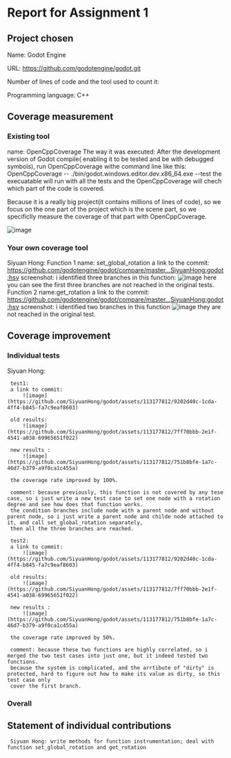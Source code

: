 # Report for Assignment 1

## Project chosen
Name: Godot Engine 

URL: https://github.com/godotengine/godot.git

Number of lines of code and the tool used to count it: <TODO>

Programming language: C++
## Coverage measurement

### Existing tool
name: OpenCppCoverage 
The way it was executed: After the development version of Godot compile( enabling it to be tested and be with debugged symbols), 
run OpenCppCoverage withe command line like this: OpenCppCoverage --  ./bin/godot.windows.editor.dev.x86_64.exe --test
the execuatable will run with all the tests and the OpenCppCoverage will chech which part of the code is covered. 

Because it is a really big project(it contains millions of lines of code), so we focus on the one part of the project which is the scene part, so we specificlly measure the coverage 
of that part with OpenCppCoverage. 

![image](https://github.com/SiyuanHong/godot/assets/113177812/9202d40c-1cda-4ff4-b845-fa7c9eaf8603)

### Your own coverage tool
Siyuan Hong: 
  Function 1
      name: set_global_rotation 
      a link to the commit: https://github.com/godotengine/godot/compare/master...SiyuanHong:godot:hsy
      screenshot:
      i identified three branches in this function:
      ![image](https://github.com/SiyuanHong/godot/assets/113177812/7ff70bbb-2e1f-4541-a038-69965651f022)
      here you can see the first three branches are not reached in the original tests.
  Function 2
      name:get_rotation
      a link to the commit: https://github.com/godotengine/godot/compare/master...SiyuanHong:godot:hsy
      screenshot:
      i identified two branches in this function 
      ![image](https://github.com/SiyuanHong/godot/assets/113177812/7ff70bbb-2e1f-4541-a038-69965651f022)
      they are not reached in the original test. 
## Coverage improvement

### Individual tests
Siyuan Hong:

     test1:
     a link to commit:
		 ![image](https://github.com/SiyuanHong/godot/assets/113177812/9202d40c-1cda-4ff4-b845-fa7c9eaf8603)
	 
     old results: 
		 ![image](https://github.com/SiyuanHong/godot/assets/113177812/7ff70bbb-2e1f-4541-a038-69965651f022)
	 
     new results :
		 ![image](https://github.com/SiyuanHong/godot/assets/113177812/751b8bfe-1a7c-46d7-b379-a9f0ca1c455a)
	 
     the coverage rate improved by 100%.
		 
     comment: because previously, this function is not covered by any tese case, so i just write a new test case to set one node with a rotation degree and see how does that function works.
     the condition branches include node with a parent node and without parent node, so i just write a parent node and childe node attached to it, and call set_global_rotation separately,
     then all the three branches are reached. 
    
     test2:
     a link to commit: 
		 ![image](https://github.com/SiyuanHong/godot/assets/113177812/9202d40c-1cda-4ff4-b845-fa7c9eaf8603)
	 
     old results: 
		 ![image](https://github.com/SiyuanHong/godot/assets/113177812/7ff70bbb-2e1f-4541-a038-69965651f022)
	 
     new results :
		 ![image](https://github.com/SiyuanHong/godot/assets/113177812/751b8bfe-1a7c-46d7-b379-a9f0ca1c455a)
	 
     the coverage rate improved by 50%.
		 
     comment: because these two functions are highly correlated, so i merged the two test cases into just one, but it indeed tested two functions.
     because the system is complicated, and the arrtibute of "dirty" is protected, hard to figure out how to make its value as dirty, so this test case only
     cover the first branch.
  
  ### Overall

  
  ## Statement of individual contributions
     Siyuan Hong: write methods for function instrumentation; deal with function set_global_rotation and get_rotation
     
